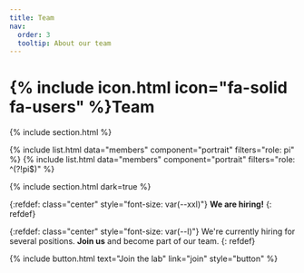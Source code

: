 ```yaml
---
title: Team
nav:
  order: 3
  tooltip: About our team
---
```


# {% include icon.html icon="fa-solid fa-users" %}Team

{% include section.html %}

{% include list.html data="members" component="portrait" filters="role: pi" %}
{% include list.html data="members" component="portrait" filters="role: ^(?!pi$)" %}

{% include section.html dark=true %}

{:refdef: class="center" style="font-size: var(--xxl)"}
**We are hiring!**
{: refdef}

{:refdef: class="center" style="font-size: var(--l)"}
We're currently hiring for several positions.
**Join us** and become part of our team.
{: refdef}

{%
  include button.html
  text="Join the lab"
  link="join"
  style="button"
%}
